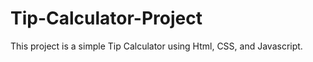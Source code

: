 # Tip-Calculator-Project

 This project is a simple Tip Calculator using Html, CSS, and Javascript.
